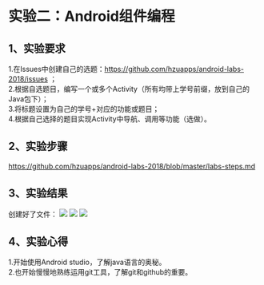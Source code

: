 # 实验二：Android组件编程

## 1、实验要求
1.在Issues中创建自己的选题：https://github.com/hzuapps/android-labs-2018/issues ；   
2.根据自选题目，编写一个或多个Activity（所有均带上学号前缀，放到自己的Java包下）；  
3.将标题设置为自己的学号+对应的功能或题目；  
4.根据自己选择的题目实现Activity中导航、调用等功能（选做）。  

## 2、实验步骤
https://github.com/hzuapps/android-labs-2018/blob/master/labs-steps.md

## 3、实验结果
创建好了文件：
![](https://github.com/YoMiao/android-labs-2018/blob/master/com1614080901130/screen/screen_report2_01.png)
![](https://github.com/YoMiao/android-labs-2018/blob/master/com1614080901130/screen/screen_report2_02.png)
![](https://github.com/YoMiao/android-labs-2018/blob/master/com1614080901130/screen/screen_report2_03.png)

## 4、实验心得
1.开始使用Android studio，了解java语言的奥秘。  
2.也开始慢慢地熟练运用git工具，了解git和github的重要。
